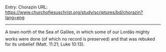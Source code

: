 Entry: Chorazin
URL: https://www.churchofjesuschrist.org/study/scriptures/bd/chorazin?lang=eng

---

A town north of the Sea of Galilee, in which some of our Lordâs mighty works were done (of which no record is preserved) and that was rebuked for its unbelief (Matt. 11:21; Luke 10:13).
